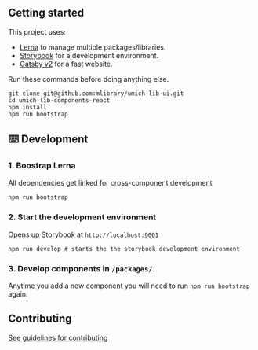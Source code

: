 ## Getting started

This project uses:
- [Lerna](https://lernajs.io/) to manage multiple packages/libraries.
- [Storybook](https://storybook.js.org/) for a development environment.
- [Gatsby v2](https://www.gatsbyjs.org/) for a fast website.

Run these commands before doing anything else.
```
git clone git@github.com:mlibrary/umich-lib-ui.git
cd umich-lib-components-react
npm install
npm run bootstrap
```

## ⌨️ Development

### 1. Boostrap Lerna

All dependencies get linked for cross-component development
```sh
npm run bootstrap
```

### 2. Start the development environment

Opens up Storybook at `http://localhost:9001`
```
npm run develop # starts the the storybook development environment
```

### 3. Develop components in `/packages/`.

Anytime you add a new component you will need to run `npm run bootstrap` again.

## Contributing

[See guidelines for contributing](https://github.com/mlibrary/umich-lib-components-react/blob/master/CONTRIBUTING.md)
